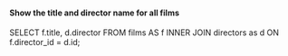 #### Show the title and director name for all films

SELECT f.title, d.director FROM films AS f INNER JOIN directors as d ON f.director_id = d.id;